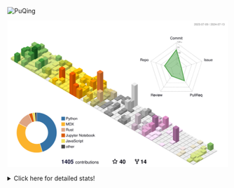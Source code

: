 ![PuQing](https://user-images.githubusercontent.com/27223114/171565019-9a56fae6-b08b-421f-99db-7e830da42371.png)

![](./profile-3d-contrib/profile-season-animate.svg)

<details>
<summary>Click here for detailed stats!</summary>

<!--START_SECTION:waka-->
![Lines of code](https://img.shields.io/badge/From%20Hello%20World%20I%27ve%20Written-1.3%20million%20lines%20of%20code-blue)

**🐱 My GitHub Data** 

> 📦 398.8 kB Used in GitHub's Storage 
 > 
> 🏆 413 Contributions in the Year 2024
 > 
> 🚫 Not Opted to Hire
 > 
> 📜 46 Public Repositories 
 > 
> 🔑 29 Private Repositories 
 > 
**I'm an Early 🐤** 

```text
🌞 Morning                477 commits         ██░░░░░░░░░░░░░░░░░░░░░░░   06.43 % 
🌆 Daytime                3389 commits        ███████████░░░░░░░░░░░░░░   45.69 % 
🌃 Evening                1594 commits        █████░░░░░░░░░░░░░░░░░░░░   21.49 % 
🌙 Night                  1958 commits        ███████░░░░░░░░░░░░░░░░░░   26.40 % 
```


📊 **This Week I Spent My Time On** 

```text
💬 Programming Languages: 
Browsing                 5 hrs 5 mins        █████████░░░░░░░░░░░░░░░░   37.91 % 
GitHubing                3 hrs 35 mins       ███████░░░░░░░░░░░░░░░░░░   26.76 % 
Fish Touching            1 hr 39 mins        ███░░░░░░░░░░░░░░░░░░░░░░   12.41 % 
CLI                      53 mins             ██░░░░░░░░░░░░░░░░░░░░░░░   06.60 % 
Searching                52 mins             ██░░░░░░░░░░░░░░░░░░░░░░░   06.58 % 

🔥 Editors: 
Chrome                   11 hrs 45 mins      ██████████████████████░░░   87.63 % 
fish                     53 mins             ██░░░░░░░░░░░░░░░░░░░░░░░   06.60 % 
VS Code                  43 mins             █░░░░░░░░░░░░░░░░░░░░░░░░   05.37 % 
Obsidian                 3 mins              ░░░░░░░░░░░░░░░░░░░░░░░░░   00.40 % 

💻 Operating System: 
Mac                      12 hrs 41 mins      ████████████████████████░   94.63 % 
WSL                      34 mins             █░░░░░░░░░░░░░░░░░░░░░░░░   04.23 % 
Linux                    9 mins              ░░░░░░░░░░░░░░░░░░░░░░░░░   01.14 % 
```


<!--END_SECTION:waka-->
</details>
